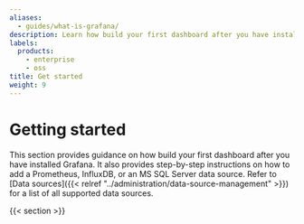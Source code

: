```yaml
---
aliases:
  - guides/what-is-grafana/
description: Learn how build your first dashboard after you have installed Grafana.
labels:
  products:
    - enterprise
    - oss
title: Get started
weight: 9
---
```


# Getting started

This section provides guidance on how build your first dashboard after you have installed Grafana. It also provides step-by-step instructions on how to add a Prometheus, InfluxDB, or an MS SQL Server data source. Refer to [Data sources]({{< relref "../administration/data-source-management" >}}) for a list of all supported data sources.

{{< section >}}
